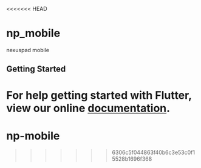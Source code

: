 <<<<<<< HEAD
# np_mobile

nexuspad mobile

## Getting Started

For help getting started with Flutter, view our online
[documentation](https://flutter.io/).
=======
# np-mobile
>>>>>>> 6306c5f044863f40b6c3e53c0f15528b1696f368
